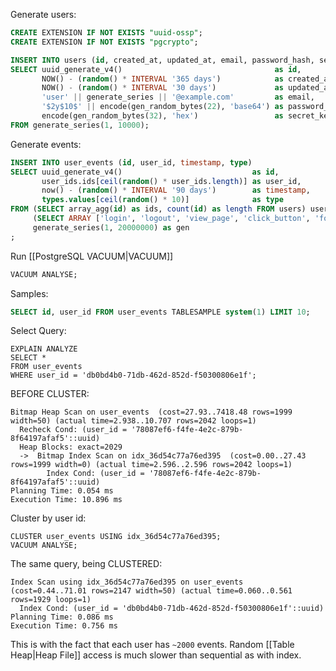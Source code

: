 Generate users:

```sql
CREATE EXTENSION IF NOT EXISTS "uuid-ossp";
CREATE EXTENSION IF NOT EXISTS "pgcrypto";

INSERT INTO users (id, created_at, updated_at, email, password_hash, secret_key)
SELECT uuid_generate_v4()                                  as id,
       NOW() - (random() * INTERVAL '365 days')            as created_at,
       NOW() - (random() * INTERVAL '30 days')             as updated_at,
       'user' || generate_series || '@example.com'         as email,
       '$2y$10$' || encode(gen_random_bytes(22), 'base64') as password_hash,
       encode(gen_random_bytes(32), 'hex')                 as secret_key
FROM generate_series(1, 10000);

```

Generate events:

```sql
INSERT INTO user_events (id, user_id, timestamp, type)  
SELECT uuid_generate_v4()                             as id,  
       user_ids.ids[ceil(random() * user_ids.length)] as user_id,  
       now() - (random() * INTERVAL '90 days')        as timestamp,  
       types.values[ceil(random() * 10)]              as type  
FROM (SELECT array_agg(id) as ids, count(id) as length FROM users) user_ids,  
     (SELECT ARRAY ['login', 'logout', 'view_page', 'click_button', 'form_submit', 'file_upload', 'search', 'purchase', 'profile_update', 'password_change'] values) as types,  
     generate_series(1, 20000000) as gen  
;
```

Run [[PostgreSQL VACUUM|VACUUM]]

```sql
VACUUM ANALYSE;
```

Samples:

```sql
SELECT id, user_id FROM user_events TABLESAMPLE system(1) LIMIT 10;
```

Select Query:

```postgresql
EXPLAIN ANALYZE  
SELECT *  
FROM user_events  
WHERE user_id = 'db0bd4b0-71db-462d-852d-f50300806e1f';
```

BEFORE CLUSTER:
```
Bitmap Heap Scan on user_events  (cost=27.93..7418.48 rows=1999 width=50) (actual time=2.938..10.707 rows=2042 loops=1)
  Recheck Cond: (user_id = '78087ef6-f4fe-4e2c-879b-8f64197afaf5'::uuid)
  Heap Blocks: exact=2029
  ->  Bitmap Index Scan on idx_36d54c77a76ed395  (cost=0.00..27.43 rows=1999 width=0) (actual time=2.596..2.596 rows=2042 loops=1)
        Index Cond: (user_id = '78087ef6-f4fe-4e2c-879b-8f64197afaf5'::uuid)
Planning Time: 0.054 ms
Execution Time: 10.896 ms
```

Cluster by user id:

```postgresql
CLUSTER user_events USING idx_36d54c77a76ed395;
VACUUM ANALYSE;
```

The same query, being CLUSTERED:

```
Index Scan using idx_36d54c77a76ed395 on user_events  (cost=0.44..71.01 rows=2147 width=50) (actual time=0.060..0.561 rows=1929 loops=1)
  Index Cond: (user_id = 'db0bd4b0-71db-462d-852d-f50300806e1f'::uuid)
Planning Time: 0.086 ms
Execution Time: 0.756 ms
```

This is with the fact that each user has `~2000` events.
Random [[Table Heap|Heap File]] access is much slower than sequential as with index.

